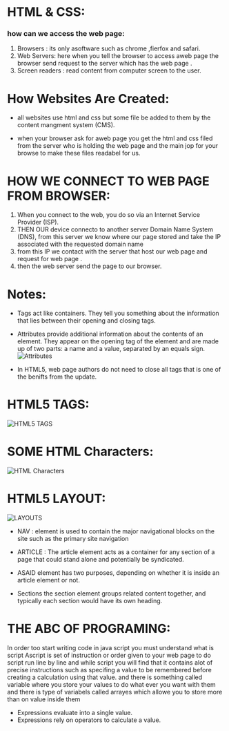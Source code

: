 # **HTML & CSS:**

### how can we access the web page:

1.  Browsers : its only asoftware such as chrome ,fierfox and safari.
2.  Web Servers:
    here when you tell the browser to access aweb page the browser send request to the server which has the web page .
3.  Screen readers : read content from computer screen to the user.

# **How Websites Are Created:**

- all websites use html and css but some file be added to them by the content mangment system (CMS).

- when your browser ask for aweb page you get the html and css filed from the server who is holding the web page and the main jop for your browse to make these files readabel for us.

# **HOW WE CONNECT TO WEB PAGE FROM BROWSER:**

1. When you connect to the web,
   you do so via an Internet Service
   Provider (ISP).
2. THEN OUR device connecto to another server Domain Name System (DNS), from this server we know where our page stored and take the IP associated with
   the requested domain name
3. from this IP we contact with the server that host our web page and request for web page .
4. then the web server send the page to our browser.

# **Notes**:

- Tags act like containers. They tell you
  something about the information that lies
  between their opening and closing tags.
- Attributes provide additional information
  about the contents of an element. They appear
  on the opening tag of the element and are
  made up of two parts: a name and a value,
  separated by an equals sign.
  ![Attributes](https://4.bp.blogspot.com/-B5vUzJXNAoE/Vuay2ygsN2I/AAAAAAAAG5o/-qOAVBa3LRkJ0fPWywYzkAcmezRAY2Rxg/s640/html-syntax.png)

- In HTML5, web page authors do
  not need to close all tags that is one of the benifts from the update.

# **HTML5 TAGS:**

![HTML5 TAGS](https://i.pinimg.com/564x/1d/cd/51/1dcd51389c5f37a52a582558f7cf4ac4.jpg)

# **SOME HTML Characters:**

![HTML Characters](https://i.pinimg.com/564x/f1/83/f0/f183f00d84b8f7d8c6698aa5fbe59657.jpg)

# **HTML5 LAYOUT:**

![LAYOUTS](https://static.packt-cdn.com/products/9781849694742/graphics/4742_02_04.jpg)

- NAV : element is used to
  contain the major navigational
  blocks on the site such as the
  primary site navigation

- ARTICLE : The article element acts as
  a container for any section of a
  page that could stand alone and
  potentially be syndicated.

- ASAID element has two
  purposes, depending on whether
  it is inside an article
  element or not.
- Sections the section element groups
  related content together, and
  typically each section would
  have its own heading.

# **THE ABC OF PROGRAMING:**

In order too start writing code in java script you must understand what is script Ascript is set of instruction or order given to your web page to do script run line by line
and while script you will find that it contains alot of precise instructions such as specifing a value to be remembered
before creating a calculation using that value.
and there is something called variable where you store your values to do what ever you want with them and there is type of variabels called arrayes which allowe you to store more than on value inside them

- Expressions evaluate into a single value.
- Expressions rely on operators to calculate a value.
